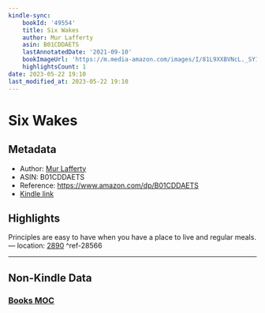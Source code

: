 ```yaml
---
kindle-sync:
    bookId: '49554'
    title: Six Wakes
    author: Mur Lafferty
    asin: B01CDDAETS
    lastAnnotatedDate: '2021-09-10'
    bookImageUrl: 'https://m.media-amazon.com/images/I/81L9XXBVNcL._SY160.jpg'
    highlightsCount: 1
date: 2023-05-22 19:10
last_modified_at: 2023-05-22 19:10
---
```


# Six Wakes

## Metadata

-   Author: [Mur Lafferty](https://www.amazon.comundefined)
-   ASIN: B01CDDAETS
-   Reference: https://www.amazon.com/dp/B01CDDAETS
-   [Kindle link](kindle://book?action=open&asin=B01CDDAETS)

## Highlights

Principles are easy to have when you have a place to live and regular meals. — location: [2890](kindle://book?action=open&asin=B01CDDAETS&location=2890) ^ref-28566

---

## Non-Kindle Data

### [Books MOC](Books%20MOC.md)
